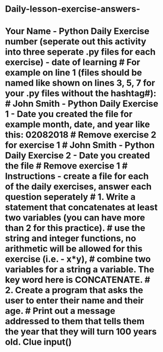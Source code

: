 # Daily-lesson-exercise-answers-
# Your Name - Python Daily Exercise number (seperate out this activity into three seperate .py files for each exercise) - date of learning # For example on line 1 (files should be named like shown on lines 3, 5, 7 for your .py files without the hashtag#): # John Smith - Python Daily Exercise 1 - Date you created the file for example month, date, and year like this: 02082018 #   Remove exercise 2 for exercise 1 # John Smith - Python Daily Exercise 2 - Date you created the file  #   Remove exercise 1  # Instructions - create a file for each of the daily exercises, answer each question seperately  # 1. Write a statement that concatenates at least two variables (you can have more than 2 for this practice). # use the string and integer functions, no arithmetic will be allowed for this exercise (i.e. - x*y),  # combine two variables for a string a variable. The key word here is CONCATENATE.  # 2. Create a program that asks the user to enter their name and their age.  # Print out a message addressed to them that tells them the year that they will turn 100 years old. Clue input()
